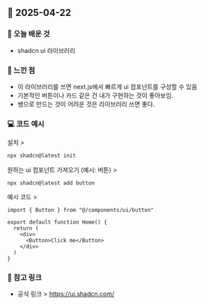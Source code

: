 ## 📅 2025-04-22

### 📌 오늘 배운 것

- shadcn ui 라이브러리

### 🧠 느낀 점

- 이 라이브러리를 쓰면 next.js에서 빠르게 ui 컴포넌트를 구성할 수 있음
- 기본적인 버튼이나 카드 같은 건 내가 구현하는 것이 좋아보임.
- 쌩으로 만드는 것이 어려운 것은 라이브러리 쓰면 좋다.

### 💻 코드 예시

설치 >

```js
npx shadcn@latest init
```

원하는 ui 컴포넌트 가져오기 (예시: 버튼) >

```
npx shadcn@latest add button
```

예시 코드 >

```
import { Button } from "@/components/ui/button"

export default function Home() {
  return (
    <div>
      <Button>Click me</Button>
    </div>
  )
}
```

### 🔗 참고 링크

- 공식 링크 >
  https://ui.shadcn.com/
